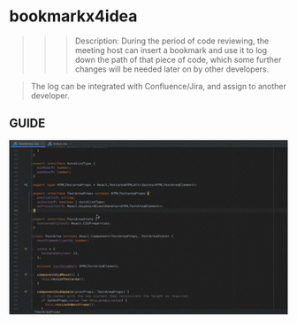 # bookmarkx4idea
> > > Description:
> During the period of code reviewing, the meeting host can insert a bookmark
and use it to log down the path of that piece of code, which some further changes will be needed
later on by other developers.

> The log can be integrated with Confluence/Jira, and assign to another developer.


## GUIDE

![screenshot.gif](docs/screenshot.gif)
